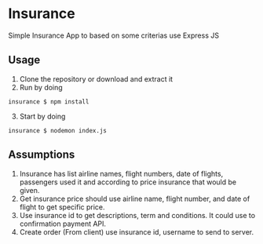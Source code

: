 # Insurance
Simple Insurance App to based on some criterias use Express JS

## Usage
1. Clone the repository or download and extract it
2. Run by doing
```
insurance $ npm install
```
3. Start by doing
```
insurance $ nodemon index.js
```

## Assumptions
1. Insurance has list airline names, flight numbers, date of flights, passengers used it and according to price insurance that would be given.
2. Get insurance price should use airline name, flight number, and date of flight to get specific price.
3. Use insurance id to get descriptions, term and conditions. It could use to confirmation payment API.
4. Create order (From client) use insurance id, username to send to server.